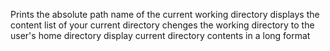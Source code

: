 Prints the absolute path name of the current working directory
displays the content list of your current directory
chenges the working directory to the user's home directory
display current directory contents in a long format
